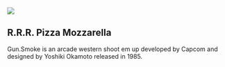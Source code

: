 
# ![](https://vignette3.wikia.nocookie.net/capcomdatabase/images/6/66/GunLogo.png/revision/latest/scale-to-width-down/325?cb=20100618060340)  
## R.R.R. Pizza Mozzarella

Gun.Smoke is an arcade western shoot em up developed by Capcom and designed by Yoshiki Okamoto released in 1985.
